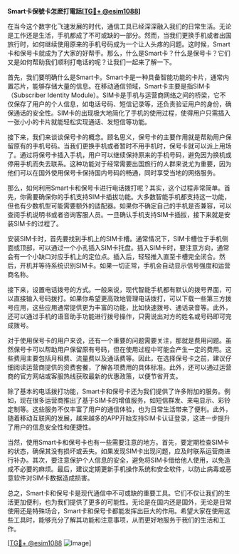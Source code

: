 **Smart卡保號卡怎麽打電話[[TG💪+ @esim1088](https://t.me/s/esim1088)]**

在当今这个数字化飞速发展的时代，通信工具已经深深融入我们的日常生活。无论是工作还是生活，手机都成了不可或缺的一部分。然而，当我们更换手机或者出国旅行时，如何继续使用原来的手机号码成为一个让人头疼的问题。这时候，Smart卡和保号卡就成为了大家的好帮手。那么，什么是Smart卡？什么是保号卡？它们又是如何帮助我们顺利打电话的呢？让我们一起来了解一下。

首先，我们要明确什么是Smart卡。Smart卡是一种具备智能功能的卡片，通常内置芯片，能够存储大量的信息。在移动通信领域，Smart卡主要是指SIM卡（Subscriber Identity Module）。SIM卡是手机与运营商网络之间的桥梁，它不仅保存了用户的个人信息，如电话号码、短信记录等，还负责验证用户的身份，确保通话的安全性。SIM卡的出现极大地简化了手机的使用过程，使得用户只需插入一张小小的卡片就能轻松实现通话、发短信等功能。

接下来，我们来谈谈保号卡的概念。顾名思义，保号卡的主要作用就是帮助用户保留原有的手机号码。当我们更换手机或者暂时不用手机时，保号卡就可以派上用场了。通过将保号卡插入手机，用户可以继续保持原来的手机号码，避免因为换机或停用手机而失去联系。这种功能对于经常需要出国旅行的人群来说尤为重要，因为他们可以在国外使用保号卡保持国内号码的畅通，同时享受当地的网络服务。

那么，如何利用Smart卡和保号卡进行电话拨打呢？其实，这个过程非常简单。首先，你需要确保你的手机支持SIM卡插拔功能。大多数智能手机都支持这一功能，但也有少数机型可能需要额外的适配器。如果你不确定自己的手机是否兼容，可以查阅手机说明书或者咨询客服人员。一旦确认手机支持SIM卡插拔，接下来就是安装SIM卡的过程了。

安装SIM卡时，首先要找到手机上的SIM卡槽。通常情况下，SIM卡槽位于手机侧面或顶部，可以通过一个小孔插入SIM卡托盘。插入SIM卡时，要注意方向，通常会有一个小缺口对应手机上的定位点。插入后，轻轻推入直至卡槽完全闭合。然后，开机并等待系统识别SIM卡。如果一切正常，手机会自动显示信号强度和运营商名称。

接下来，设置电话拨号的方式。一般来说，现代智能手机都有默认的拨号界面，可以直接输入号码拨打。如果你希望更高效地管理电话拨打，可以下载一些第三方拨号应用，这些应用通常提供更为丰富的功能，比如快速拨号、通话录音等。此外，还可以通过手机的语音助手功能进行拨号操作，只需说出对方的姓名或号码即可完成拨号。

对于使用保号卡的用户来说，还有一个重要的问题需要关注，那就是费用问题。虽然保号卡可以帮助用户保留原有号码，但在使用过程中可能会产生一定的费用。这些费用主要包括月租费、流量费以及通话费等。因此，在选择保号卡之前，建议仔细阅读运营商提供的资费套餐，了解各项费用的具体标准。此外，还可以通过运营商的官方网站或客服热线获取最新的优惠政策，以便节省开支。

除了基本的电话拨打功能，Smart卡和保号卡还为我们提供了许多附加的服务。例如，现在很多运营商推出了基于SIM卡的增值服务，如短信群发、来电显示、彩铃定制等。这些服务不仅丰富了用户的通信体验，也为日常生活带来了便利。此外，随着移动互联网的发展，越来越多的APP开始支持SIM卡认证登录，这进一步提升了用户的信息安全性和便捷性。

当然，使用Smart卡和保号卡也有一些需要注意的地方。首先，要定期检查SIM卡的状态，确保其没有损坏或丢失。如果发现SIM卡出现问题，应及时联系运营商进行补办。其次，要注意保护个人信息的安全，避免将SIM卡借给他人使用，以免造成不必要的麻烦。最后，建议定期更新手机操作系统和安全软件，以防止病毒或恶意软件对SIM卡数据造成损害。

总之，Smart卡和保号卡是现代通信中不可或缺的重要工具。它们不仅让我们的生活更加便利，也为我们提供了更多的可能性。无论是在国内还是国外，无论是日常使用还是特殊场合，Smart卡和保号卡都能发挥出巨大的作用。希望大家在使用这些工具时，能够充分了解其功能和注意事项，从而更好地服务于我们的生活和工作。

[[TG💪+ @esim1088](https://t.me/s/esim1088) ![Image](https://i.postimg.cc/4NQfJmqS/Snipaste-2025-05-13-00-14-12.png)]